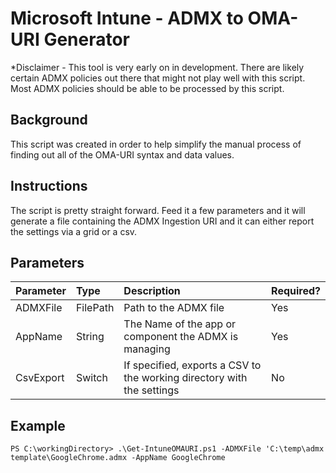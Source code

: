# Microsoft Intune - ADMX to OMA-URI Generator

\*Disclaimer - This tool is very early on in development. There are likely certain ADMX policies out there that might not play well with this script. Most ADMX policies should be able to be processed by this script.

## Background

This script was created in order to help simplify the manual process of finding out all of the OMA-URI syntax and data values.

## Instructions

The script is pretty straight forward. Feed it a few parameters and it will generate a file containing the ADMX Ingestion URI and it can either report the settings via a grid or a csv.

## Parameters

|   Parameter | Type |Description | Required? |
|   :---      | :--- |:---        | :---      |
| ADMXFile    | FilePath |Path to the ADMX file | Yes |
| AppName | String |The Name of the app or component the ADMX is managing | Yes |
| CsvExport | Switch | If specified, exports a CSV to the working directory with the settings | No |

## Example
```
PS C:\workingDirectory> .\Get-IntuneOMAURI.ps1 -ADMXFile 'C:\temp\admx template\GoogleChrome.admx -AppName GoogleChrome
```